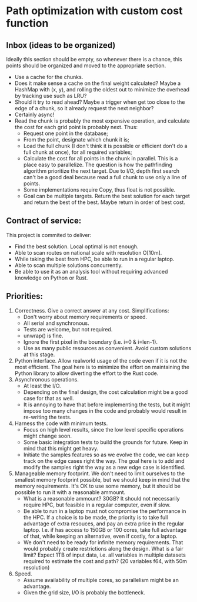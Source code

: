 # Path optimization with custom cost function


## Inbox (ideas to be organized)

Ideally this section should be empty, so whenever there is a chance, this
points should be organized and moved to the appropriate section.

- Use a cache for the chunks.
- Does it make sense a cache on the final weight calculated? Maybe
  a HashMap with (x, y), and rolling the oldest out to minimize
  the overhead by tracking use such as LRU?
- Should it try to read ahead? Maybe a trigger when get too close
  to the edge of a chunk, so it already request the next neighbor?
- Certainly async!
- Read the chunk is probably the most expensive operation, and
  calculate the cost for each grid point is probably next. Thus:
  - Request one point in the database;
  - From the point, designate which chunk it is;
  - Load the full chunk (I don't think it is possible or efficient
    don't do a full chunk at once), for all required variables;
  - Calculate the cost for all points in the chunk in parallel.
    This is a place easy to parallelize. The question is how the
    pathfinding algorithm prioritize the next target. Due to I/O,
    depth first search can't be a good deal because read a full
    chunk to use only a line of points.
  - Some implementations require Copy, thus float is not possible.
  - Goal can be multiple targets. Return the best solution for each target
    and return the best of the best. Maybe return in order of best cost.

## Contract of service:

This project is commited to deliver:
- Find the best solution. Local optimal is not enough.
- Able to scan routes on national scale with resolution O[10m].
- While taking the best from HPC, be able to run in a regular laptop.
- Able to scan multiple solutions concurrently.
- Be able to use it as an analysis tool without requiring advanced knowledge on Python or Rust.

## Priorities:

1. Correctness. Give a correct answer at any cost.
   Simplifications:
   - Don't worry about memory requirements or speed.
   - All serial and synchronous.
   - Tests are welcome, but not required.
   - unwrap() is fine.
   - Ignore the first pixel in the boundary (i.e. i=0 & i=len-1).
   - Use as many public resources as convenient. Avoid custom solutions
     at this stage.
2. Python interface.
   Allow realworld usage of the code even if it is not the most efficient.
   The goal here is to minimize the effort on maintaining the Python
   library to allow diverting the effort to the Rust code.
3. Asynchronous operations.
   - At least the I/O.
   - Depending on the final design, the cost calculation might be a good
     case for that as well.
   - It is annoying to have that before implementing the tests, but it
     might impose too many changes in the code and probably would result
     in re-writing the tests.
4. Harness the code with minimum tests.
   - Focus on high level results, since the low level specific operations
     might change soon.
   - Some basic integration tests to build the grounds for future. Keep
     in mind that this might get heavy.
   - Initiate the samples features so as we evolve the code, we can keep
     track on the edge cases right the way. The goal here is to add and
     modify the samples right the way as a new edge case is identified.
5. Manageable memory footprint.
   We don't need to limit ourselves to the smallest memory footprint
   possible, but we should keep in mind that the memory requirements.
   It's OK to use some memory, but it should be possible to run it with
   a reasonable ammount.
   - What is a reasonable ammount? 30GB? It should not necessarily require
     HPC, but feasible in a regular computer, even if slow.
   - Be able to run in a laptop must not compromise the performance in
     the HPC. If a choice is to be made, the priority is to take full
     advantage of extra resouces, and pay an extra price in the regular
     laptop. I.e. if has access to 150GB or 100 cores, take full advantage
     of that, while keeping an alternative, even if costly, for a laptop.
   - We don't need to be ready for infinite memory requirements. That
     would probably create restrictions along the design. What is a fair
     limit? Expect 1TB of input data, i.e. all variables in multiple
     datasets required to estimate the cost and path?
     (20 variables f64, with 50m resolution)
6. Speed.
   - Assume availability of multiple cores, so parallelism might
     be an advantage.
   - Given the grid size, I/O is probably the bottleneck.
